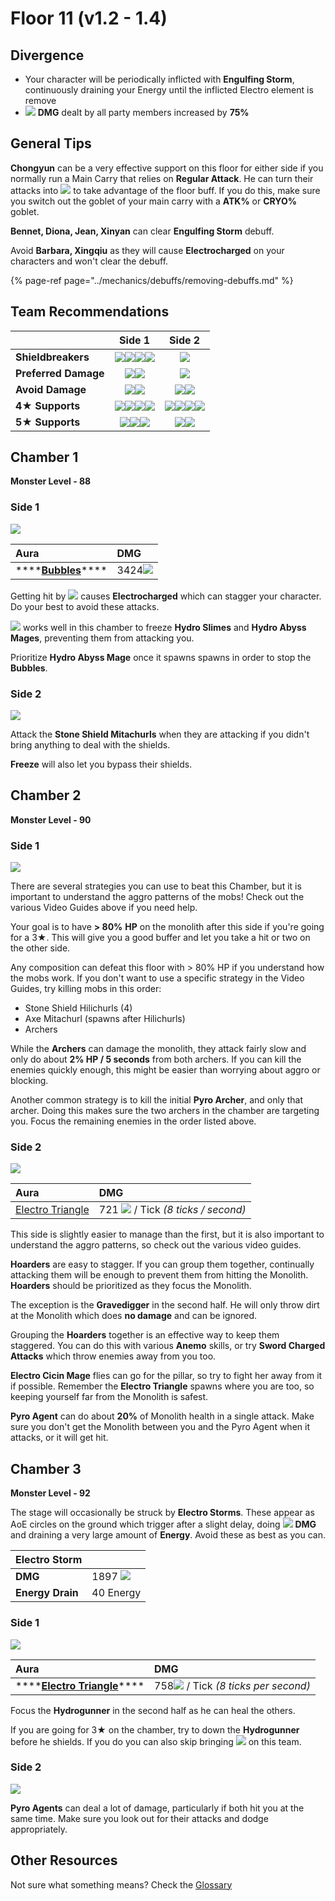 # Floor 11 \(v1.2 - 1.4\)

## Divergence

* Your character will be periodically inflicted with **Engulfing Storm**, continuously draining your Energy until the inflicted Electro element is remove
* ![](../.gitbook/assets/cryo_small.png) **DMG** dealt by all party members increased by **75%**

## General Tips

**Chongyun** can be a very effective support on this floor for either side if you normally run a Main Carry that relies on **Regular Attack**. He can turn their attacks into ![](../.gitbook/assets/cryo_small.png) to take advantage of the floor buff. If you do this, make sure you switch out the goblet of your main carry with a **ATK%** or **CRYO%** goblet.

**Bennet, Diona, Jean, Xinyan** can clear **Engulfing Storm** debuff.

Avoid **Barbara, Xingqiu** as they will cause **Electrocharged** on your characters and won't clear the debuff.

{% page-ref page="../mechanics/debuffs/removing-debuffs.md" %}

## Team Recommendations

|  | Side 1 | Side 2 |
| :--- | :---: | :---: |
| **Shieldbreakers** | ![](../.gitbook/assets/pyro_small.png)![](../.gitbook/assets/cryo_small.png)![](../.gitbook/assets/electro_small.png)![](../.gitbook/assets/geo_small.png) | ![](../.gitbook/assets/geo_small.png) |
| **Preferred Damage** | ![](../.gitbook/assets/pyro_small.png)![](../.gitbook/assets/cryo_small.png) | ![](../.gitbook/assets/physical_small.png) |
| **Avoid Damage** | ![](../.gitbook/assets/hydro_small.png)![](../.gitbook/assets/electro_small.png) | ![](../.gitbook/assets/pyro_small.png)![](../.gitbook/assets/electro_small.png) |
| **4**★ **Supports** | ![](../.gitbook/assets/ui_avataricon_bennett.png)![](../.gitbook/assets/ui_avataricon_chongyun.png)![](../.gitbook/assets/ui_avataricon_diona.png)![](../.gitbook/assets/ui_avataricon_kaeya.png) | ![](../.gitbook/assets/ui_avataricon_bennett.png)![](../.gitbook/assets/ui_avataricon_chongyun.png)![](../.gitbook/assets/ui_avataricon_diona.png)![](../.gitbook/assets/ui_avataricon_xinyan.png) |
| **5**★ **Supports** | ![](../.gitbook/assets/ui_avataricon_aether.png)![](../.gitbook/assets/ui_avataricon_lumine.png)![](../.gitbook/assets/ui_avataricon_venti.png) | ![](../.gitbook/assets/ui_avataricon_jean.png)![](../.gitbook/assets/ui_avataricon_venti.png) |

## Chamber 1

**Monster Level - 88**

### Side 1

![](../.gitbook/assets/11-1-1.png)

| Aura | DMG |
| :--- | :--- |
| \*\*\*\*[**Bubbles**](../mechanics/auras/bubbles.md)\*\*\*\* | 3424![](../.gitbook/assets/hydro_small.png) |

Getting hit by ![](../.gitbook/assets/hydro_small.png) causes **Electrocharged** which can stagger your character. Do your best to avoid these attacks.

![](../.gitbook/assets/cryo_small.png) works well in this chamber to freeze **Hydro Slimes** and **Hydro Abyss Mages**, preventing them from attacking you.

Prioritize **Hydro Abyss Mage** once it spawns spawns in order to stop the **Bubbles**.

### Side 2

![](../.gitbook/assets/11-1-2.png)

Attack the **Stone Shield Mitachurls** when they are attacking if you didn't bring anything to deal with the shields.

**Freeze** will also let you bypass their shields.

## **Chamber 2**

**Monster Level - 90**

### Side 1

![](../.gitbook/assets/11-2-1.png)

There are several strategies you can use to beat this Chamber, but it is important to understand the aggro patterns of the mobs! Check out the various Video Guides above if you need help.

Your goal is to have **&gt; 80%** **HP** on the monolith after this side if you're going for a 3★. This will give you a good buffer and let you take a hit or two on the other side.

Any composition can defeat this floor with &gt; 80% HP if you understand how the mobs work. If you don't want to use a specific strategy in the Video Guides, try killing mobs in this order:

* Stone Shield Hilichurls \(4\)
* Axe Mitachurl \(spawns after Hilichurls\)
* Archers

While the **Archers** can damage the monolith, they attack fairly slow and only do about **2% HP / 5 seconds** from both archers. If you can kill the enemies quickly enough, this might be easier than worrying about aggro or blocking.

Another common strategy is to kill the initial **Pyro Archer**, and only that archer. Doing this makes sure the two archers in the chamber are targeting you. Focus the remaining enemies in the order listed above.

### Side 2

![](../.gitbook/assets/11-2-2.png)

| Aura | DMG |
| :--- | :--- |
| [Electro Triangle](../mechanics/auras/electro-triangle.md) | 721 ![](../.gitbook/assets/electro_small.png) / Tick _\(8 ticks / second\)_ |

This side is slightly easier to manage than the first, but it is also important to understand the aggro patterns, so check out the various video guides.

**Hoarders** are easy to stagger. If you can group them together, continually attacking them will be enough to prevent them from hitting the Monolith. **Hoarders** should be prioritized as they focus the Monolith.

The exception is the **Gravedigger** in the second half. He will only throw dirt at the Monolith which does **no damage** and can be ignored.

Grouping the **Hoarders** together is an effective way to keep them staggered. You can do this with various **Anemo** skills, or try **Sword Charged Attacks** which throw enemies away from you too.

**Electro Cicin Mage** flies can go for the pillar, so try to fight her away from it if possible. Remember the **Electro Triangle** spawns where you are too, so keeping yourself far from the Monolith is safest.

**Pyro Agent** can do about **20%** of Monolith health in a single attack. Make sure you don't get the Monolith between you and the Pyro Agent when it attacks, or it will get hit.

## **Chamber 3**

**Monster Level - 92**

The stage will occasionally be struck by **Electro Storms**. These appear as AoE circles on the ground which trigger after a slight delay, doing ![](../.gitbook/assets/electro_small.png) **DMG** and draining a very large amount of **Energy**. Avoid these as best as you can.

| Electro Storm |  |
| :--- | :--- |
| **DMG** | 1897 ![](../.gitbook/assets/electro_small.png)  |
| **Energy Drain** | 40 Energy |

### Side 1

![](../.gitbook/assets/11-3-1.png)

| Aura | DMG |
| :--- | :--- |
| \*\*\*\*[**Electro Triangle**](../mechanics/auras/electro-triangle.md)\*\*\*\* | 758![](../.gitbook/assets/electro_small.png) / Tick _\(8 ticks per second\)_ |

Focus the **Hydrogunner** in the second half as he can heal the others.

If you are going for 3★ on the chamber, try to down the **Hydrogunner** before he shields. If you do you can also skip bringing ![](../.gitbook/assets/electro_small.png) on this team.

### Side 2

![](../.gitbook/assets/11-3-2.png)

**Pyro Agents** can deal a lot of damage, particularly if both hit you at the same time. Make sure you look out for their attacks and dodge appropriately.

## Other Resources

Not sure what something means? Check the [Glossary](../floors/glossary.md)

